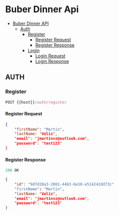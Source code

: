 # Buber Dinner Api

- [Buber Dinner API](#buber-dinner-api)
    - [Auth](#auth)
        - [Register](#register)
            - [Register Request](#register-request)
            - [Register Response](#register-response)
        - [Login](#login)
            - [Login Request](#login-request)
            - [Login Response](#login-response)

## AUTH

### Register

``` js
POST {{host}}/auth/register
```

#### Register Request

```json
{
    "firstName": "Martin",
    "lastName: "Veliz",
    "email": "jmartinvz@outlook.com",
    "password": "test123"
}
```

#### Register Response

```js
200 OK
```

```json
{
    "id": "9d7d28a3-2081-4463-be10-e514242dd73c"
    "firstName": "Martin",
    "lastName: "Veliz",
    "email": "jmartinvz@outlook.com",
    "password": "test123"
}
```